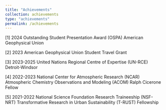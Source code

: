 ```yaml
---
title: "Achievements"
collection: achievements
type: "achievements"
permalink: /achievements
---
```


[1] 2024 Outstanding Student Presentation Award (OSPA) American Geophysical Union

[2] 2023 American Geophysical Union Student Travel Grant

[3] 2023-2025 United Nations Regional Centre of Expertise (UN-RCE) Detroit-Windsor

[4] 2022-2023 National Center for Atmospheric Research (NCAR) Atmospheric Chemistry Observations and
Modeling (ACOM) Ralph Cicerone Fellow

[5] 2021-2022 National Science Foundation Research Traineeship (NSF-NRT) Transformative Research in Urban
Sustainability (T-RUST) Fellowship
